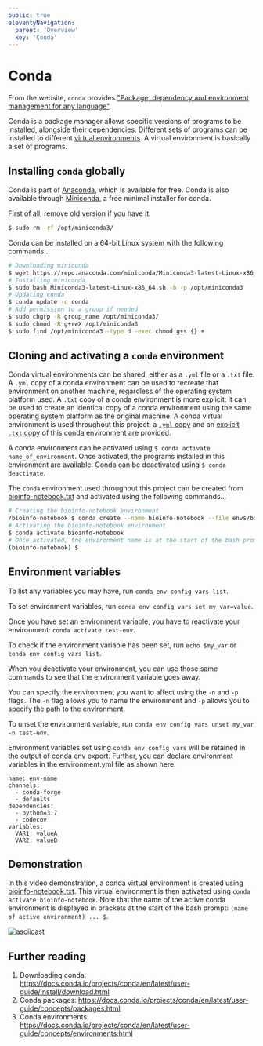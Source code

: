 ```yaml
---
public: true
eleventyNavigation:
  parent: 'Overview'
  key: 'Conda'
---
```


# Conda

From the website, `conda` provides ["Package, dependency and environment management for any language"](https://docs.conda.io/en/latest/).

Conda is a package manager allows specific versions of programs to be installed, alongside their dependencies.
Different sets of programs can be installed to different [virtual environments](https://www.anaconda.com/moving-conda-environments/).
A virtual environment is basically a set of programs.

## Installing `conda` globally

Conda is part of [Anaconda](https://www.anaconda.com/distribution/), which is available for free.
Conda is also available through [Miniconda](https://docs.conda.io/en/latest/miniconda.html), a free minimal installer for conda.

First of all, remove old version if you have it:

```bash
$ sudo rm -rf /opt/miniconda3/
```

Conda can be installed on a 64-bit Linux system with the following commands...

```bash
# Downloading miniconda
$ wget https://repo.anaconda.com/miniconda/Miniconda3-latest-Linux-x86_64.sh
# Installing miniconda
$ sudo bash Miniconda3-latest-Linux-x86_64.sh -b -p /opt/miniconda3
# Updating conda
$ conda update -q conda
# Add permission to a group if needed
$ sudo chgrp -R group_name /opt/miniconda3/
$ sudo chmod -R g+rwX /opt/miniconda3
$ sudo find /opt/miniconda3 -type d -exec chmod g+s {} +
```

## Cloning and activating a `conda` environment

Conda virtual environments can be shared, either as a `.yml` file or a `.txt` file.
A `.yml` copy of a conda environment can be used to recreate that environment on another machine, regardless of the operating system platform used.
A `.txt` copy of a conda environment is more explicit: it can be used to create an identical copy of a conda environment using the same operating system platform as the original machine.
A conda virtual environment is used throughout this project: a [`.yml` copy](../envs/bioinfo-notebook.yml) and an [explicit `.txt` copy](../envs/bioinfo-notebook.txt) of this conda environment are provided.

A conda environment can be activated using `$ conda activate name_of_environment`.
Once activated, the programs installed in this environment are available.
Conda can be deactivated using `$ conda deactivate`.

The `conda` environment used throughout this project can be created from [bioinfo-notebook.txt](../envs/bioinfo-notebook.txt) and activated using the following commands...

```bash
# Creating the bioinfo-notebook environment
/bioinfo-notebook $ conda create --name bioinfo-notebook --file envs/bioinfo-notebook.txt
# Activating the bioinfo-notebook environment
$ conda activate bioinfo-notebook
# Once activated, the environment name is at the start of the bash prompt
(bioinfo-notebook) $
```

## Environment variables
To list any variables you may have, run `conda env config vars list`.

To set environment variables, run `conda env config vars set my_var=value`.

Once you have set an environment variable, you have to reactivate your environment: `conda activate test-env`.

To check if the environment variable has been set, run `echo $my_var` or `conda env config vars list`.

When you deactivate your environment, you can use those same commands to see that the environment variable goes away.

You can specify the environment you want to affect using the `-n` and `-p` flags. The `-n` flag allows you to name the environment and `-p` allows you to specify the path to the environment.

To unset the environment variable, run `conda env config vars unset my_var -n test-env`.

Environment variables set using `conda env config vars` will be retained in the output of conda env export. Further, you can declare environment variables in the environment.yml file as shown here:

```
name: env-name
channels:
  - conda-forge
  - defaults
dependencies:
  - python=3.7
  - codecov
variables:
  VAR1: valueA
  VAR2: valueB
```
  

## Demonstration

In this video demonstration, a conda virtual environment is created using [bioinfo-notebook.txt](../envs/bioinfo-notebook.txt).
This virtual environment is then activated using `conda activate bioinfo-notebook`.
Note that the name of the active conda environment is displayed in brackets at the start of the bash prompt: `(name of active environment) ... $`.

[![asciicast](https://asciinema.org/a/305992.svg)](https://asciinema.org/a/305992?autoplay=1)

## Further reading
1. Downloading conda: <https://docs.conda.io/projects/conda/en/latest/user-guide/install/download.html>
2. Conda packages: <https://docs.conda.io/projects/conda/en/latest/user-guide/concepts/packages.html>
3. Conda environments: <https://docs.conda.io/projects/conda/en/latest/user-guide/concepts/environments.html>
